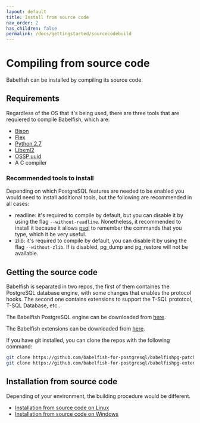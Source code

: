```yaml
---
layout: default
title: Install from source code
nav_order: 2
has_children: false
permalink: /docs/gettingstarted/sourcecodebuild
---
```

# Compiling from source code

Babelfish can be installed by compiling its source code. 

## Requirements

Regardless of the OS that it's being used, there are three tools that are requiered to compile Babelfish, which are:

- [Bison](https://www.gnu.org/software/bison/)
- [Flex](https://github.com/westes/flex)
- [Python 2.7](https://www.python.org/downloads/release/python-2714/)
- [Libxml2](http://xmlsoft.org/)
- [OSSP uuid](http://www.ossp.org/pkg/lib/uuid/)
- A C compiler

### Recommended tools to install
Depending on which PostgreSQL features are needed to be enabled you would need to 
 install additional tools, but the following are recommended in all cases:

- readline: it's required to compile by default, but you can disable it by using 
 the flag `--without-readline`. Nonetheless, it recommended to install it because 
 it allows [psql](https://www.postgresql.org/docs/13/app-psql.html) to remember 
 the commands that you type, which it be very useful.
- zlib: it's required to compile by default, you can disable it by using the flag
 `--without-zlib`.  If is disabled, pg_dump and pg_restore will not be available. 

## Getting the source code
Babelfish is separated in two repos, the first of them containes the PostgreSQL database engine, with some changes 
 that enables the protocol hooks. The second one contains extensions to support the T-SQL prototcol, T-SQL Database, etc..

The Babelfish PostgreSQL engine can be downloaded from [here](https://github.com/babelfish-for-postgresql/babelfishpg-patch-for-postgresql). 

The Babelfish extensions can be downloaded from [here](https://github.com/babelfish-for-postgresql/babelfishpg-extensions-and-tests).

If you have git installed, you can clone the repos with the following command: 

``` sh
git clone https://github.com/babelfish-for-postgresql/babelfishpg-patch-for-postgresql.git
git clone https://github.com/babelfish-for-postgresql/babelfishpg-extensions-and-tests.git
```

## Installation from source code
Depending of your environment, the building procedure would be different. 

- [Installation from source code on Linux](linuxbuild)
- [Installation from source code on Windows](windowsbuild)